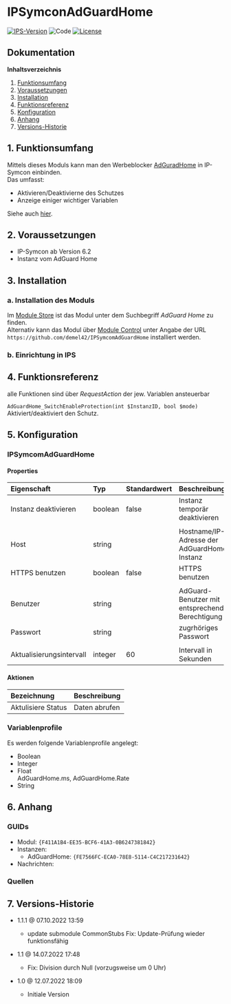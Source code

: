 # IPSymconAdGuardHome

[![IPS-Version](https://img.shields.io/badge/Symcon_Version-6.2+-red.svg)](https://www.symcon.de/service/dokumentation/entwicklerbereich/sdk-tools/sdk-php/)
![Code](https://img.shields.io/badge/Code-PHP-blue.svg)
[![License](https://img.shields.io/badge/License-CC%20BY--NC--SA%204.0-green.svg)](https://creativecommons.org/licenses/by-nc-sa/4.0/)

## Dokumentation

**Inhaltsverzeichnis**

1. [Funktionsumfang](#1-funktionsumfang)
2. [Voraussetzungen](#2-voraussetzungen)
3. [Installation](#3-installation)
4. [Funktionsreferenz](#4-funktionsreferenz)
5. [Konfiguration](#5-konfiguration)
6. [Anhang](#6-anhang)
7. [Versions-Historie](#7-versions-historie)

## 1. Funktionsumfang

Mittels dieses Moduls kann man den Werbeblocker [AdGuradHome](https://adguard.com/de/adguard-home/overview.html) in IP-Symcon einbinden.<br>
Das umfasst:
- Aktivieren/Deaktivierne des Schutzes
- Anzeige einiger wichtiger Variablen

Siehe auch [hier](https://github.com/AdguardTeam/AdGuardHome).

## 2. Voraussetzungen

- IP-Symcon ab Version 6.2
- Instanz vom AdGuard Home

## 3. Installation

### a. Installation des Moduls

Im [Module Store](https://www.symcon.de/service/dokumentation/komponenten/verwaltungskonsole/module-store/) ist das Modul unter dem Suchbegriff *AdGuard Home* zu finden.<br>
Alternativ kann das Modul über [Module Control](https://www.symcon.de/service/dokumentation/modulreferenz/module-control/) unter Angabe der URL `https://github.com/demel42/IPSymcomAdGuardHome` installiert werden.

### b. Einrichtung in IPS

## 4. Funktionsreferenz

alle Funktionen sind über _RequestAction_ der jew. Variablen ansteuerbar

`AdGuardHome_SwitchEnableProtection(int $InstanzID, bool $mode)`
Aktiviert/deaktiviert den Schutz.

## 5. Konfiguration

### IPSymcomAdGuardHome

#### Properties

| Eigenschaft               | Typ      | Standardwert | Beschreibung |
| :------------------------ | :------  | :----------- | :----------- |
| Instanz deaktivieren      | boolean  | false        | Instanz temporär deaktivieren |
|                           |          |              | |
| Host                      | string   |              | Hostname/IP-Adresse der AdGuardHome-Instanz |
| HTTPS benutzen            | boolean  | false        | HTTPS benutzen |
|                           |          |              | |
| Benutzer                  | string   |              | AdGuard-Benutzer mit entsprechender Berechtigung |
| Passwort                  | string   |              | zugrhöriges Passwort |
|                           |          |              | |
| Aktualisierungsintervall  | integer  | 60           | Intervall in Sekunden |

#### Aktionen

| Bezeichnung                | Beschreibung |
| :------------------------- | :----------- |
| Aktulisiere Status         | Daten abrufen |

### Variablenprofile

Es werden folgende Variablenprofile angelegt:
* Boolean<br>
* Integer<br>
* Float<br>
AdGuardHome.ms,
AdGuardHome.Rate
* String<br>

## 6. Anhang

### GUIDs
- Modul: `{F411A1B4-EE35-BCF6-41A3-0B6247381842}`
- Instanzen:
  - AdGuardHome: `{FE7566FC-ECA0-78E8-5114-C4C217231642}`
- Nachrichten:

### Quellen

## 7. Versions-Historie

- 1.1.1 @ 07.10.2022 13:59
  - update submodule CommonStubs
    Fix: Update-Prüfung wieder funktionsfähig

- 1.1 @ 14.07.2022 17:48
  - Fix: Division durch Null (vorzugsweise um 0 Uhr)

- 1.0 @ 12.07.2022 18:09
  - Initiale Version
